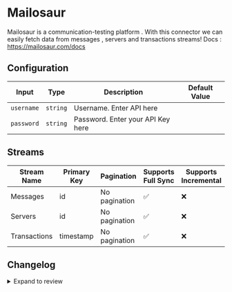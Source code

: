 # Mailosaur
Mailosaur is a communication-testing platform .
With this connector we can easily fetch data from messages , servers and transactions streams!
Docs : https://mailosaur.com/docs

## Configuration

| Input | Type | Description | Default Value |
|-------|------|-------------|---------------|
| `username` | `string` | Username. Enter API here |  |
| `password` | `string` | Password. Enter your API Key here |  |

## Streams
| Stream Name | Primary Key | Pagination | Supports Full Sync | Supports Incremental |
|-------------|-------------|------------|---------------------|----------------------|
| Messages | id | No pagination | ✅ |  ❌  |
| Servers | id | No pagination | ✅ |  ❌  |
| Transactions | timestamp | No pagination | ✅ |  ❌  |

## Changelog

<details>
  <summary>Expand to review</summary>

| Version          | Date              | Pull Request | Subject        |
|------------------|-------------------|--------------|----------------|
| 0.0.3 | 2024-12-14 | [49607](https://github.com/airbytehq/airbyte/pull/49607) | Update dependencies |
| 0.0.2 | 2024-12-12 | [49260](https://github.com/airbytehq/airbyte/pull/49260) | Update dependencies |
| 0.0.1 | 2024-11-04 | | Initial release by [@ombhardwajj](https://github.com/ombhardwajj) via Connector Builder |

</details>
